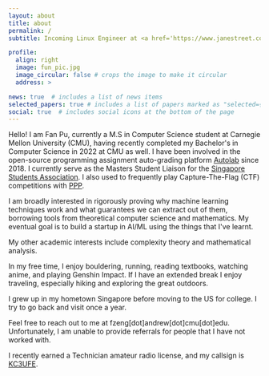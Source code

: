 ```yaml
---
layout: about
title: about
permalink: /
subtitle: Incoming Linux Engineer at <a href='https://www.janestreet.com/'>Jane Street</a>. <a href='https://www.cs.cmu.edu/'>CMU SCS</a> Class of 2022. Currently located in Pittsburgh, PA, USA. 

profile:
  align: right
  image: fun_pic.jpg
  image_circular: false # crops the image to make it circular
  address: >

news: true  # includes a list of news items
selected_papers: true # includes a list of papers marked as "selected={true}"
social: true  # includes social icons at the bottom of the page
---
```


Hello! I am Fan Pu, currently a M.S in Computer Science student at Carnegie
Mellon University (CMU), having recently completed my Bachelor's in Computer
Science in 2022 at CMU as well. I have been involved in the open-source
programming assignment auto-grading platform
[Autolab](https://autolabproject.com/) since 2018.  I currently serve as the
Masters Student Liaison for the [Singapore Students
Association](https://cmussa.org/). I also used to frequently play
Capture-The-Flag (CTF) competitions with [PPP](https://pwning.net/).

I am broadly interested in rigorously proving why machine learning techniques
work and what guarantees we can extract out of them, borrowing tools from
theoretical computer science and mathematics.
My eventual goal is to build a startup
in AI/ML using the things that I've learnt.

My other academic interests include
complexity theory and mathematical analysis.

In my free time, I enjoy bouldering, running, 
reading textbooks, watching anime,
and playing Genshin Impact. If I have an extended
break I enjoy traveling, especially hiking
and exploring the great outdoors.

I grew up in my hometown Singapore before moving
to the US for college. I try to go back and visit 
once a year.

Feel free to reach out to me at 
fzeng[dot]andrew[dot]cmu[dot]edu. Unfortunately,
I am unable to provide referrals for people
that I have not worked with.

I recently earned a Technician amateur radio license, and my callsign is 
[KC3UFE](https://www.fccbulletin.com/callsign/?q=KC3UFE).

<!--
Put your address / P.O. box / other info right below your picture. You can also disable any these elements by editing `profile` property of the YAML header of your `_pages/about.md`. Edit `_bibliography/papers.bib` and Jekyll will render your [publications page](/al-folio/publications/) automatically.

Link to your social media connections, too. This theme is set up to use [Font Awesome icons](http://fortawesome.github.io/Font-Awesome/) and [Academicons](https://jpswalsh.github.io/academicons/), like the ones below. Add your Facebook, Twitter, LinkedIn, Google Scholar, or just disable all of them.
-->